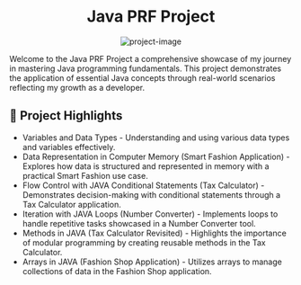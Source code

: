 <h1 align="center" id="title">Java PRF Project</h1>

<p align="center"><img src="https://socialify.git.ci/AkashHirumal/Java_PRF_Project/image?language=1&amp;owner=1&amp;name=1&amp;stargazers=1&amp;theme=Light" alt="project-image"></p>

<p id="description">Welcome to the Java PRF Project a comprehensive showcase of my journey in mastering Java programming fundamentals. This project demonstrates the application of essential Java concepts through real-world scenarios reflecting my growth as a developer.</p>

  
  
<h2>🧐 Project Highlights</h2>

*   Variables and Data Types - Understanding and using various data types and variables effectively.
*   Data Representation in Computer Memory (Smart Fashion Application) - Explores how data is structured and represented in memory with a practical Smart Fashion use case.
*   Flow Control with JAVA Conditional Statements (Tax Calculator) - Demonstrates decision-making with conditional statements through a Tax Calculator application.
*   Iteration with JAVA Loops (Number Converter) - Implements loops to handle repetitive tasks showcased in a Number Converter tool.
*   Methods in JAVA (Tax Calculator Revisited) - Highlights the importance of modular programming by creating reusable methods in the Tax Calculator.
*   Arrays in JAVA (Fashion Shop Application) - Utilizes arrays to manage collections of data in the Fashion Shop application.
